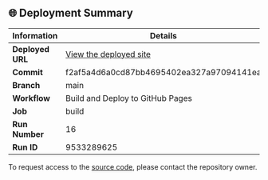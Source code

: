 ## 🌐 Deployment Summary

| Information | Details |
|-------------|---------|
| **Deployed URL** | [View the deployed site](https://First-Matter.github.io/public-demo) |
| **Commit** | f2af5a4d6a0cd87bb4695402ea327a97094141ea |
| **Branch** | main |
| **Workflow** | Build and Deploy to GitHub Pages |
| **Job** | build |
| **Run Number** | 16 |
| **Run ID** | 9533289625 |

To request access to the [source code](https://github.com/First-Matter/flappy-jam-2024), please contact the repository owner.
